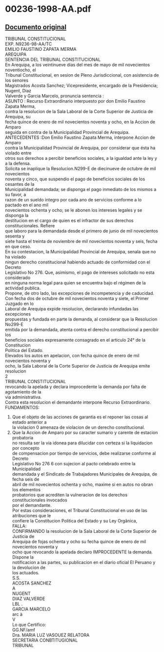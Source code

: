 
00236-1998-AA.pdf
=================
  
[Documento original](https://tc.gob.pe/jurisprudencia/1998/00236-1998-AA.pdf)  
---  
TRIBUNAL CONSTITUCIONAL  
EXP. N9236-98-AA/TC  
EMILIO FAUSTINO ZAPATA MERMA  
AREQUIPA  
SENTENCIA DEL TRIBUNAL CONSTITUCIONAL  
En Arequipa, a los veintinueve dias del mes de mayo de mil novecientos noventiocho, el  
Tribunal Constitucional, en sesion de Pleno Jurisdiccional, con asistencia de los senores  
Magistrados Acosta Sanchez; Vicepresidente, encargado de la Presidencia; Nugent, Diaz  
Valverde y Garcia Marcelo, pronuncia sentencia :  
ASUNTO : Recurso Extraordinario interpuesto por don Emilio Faustino Zapata Merma,  
contra la resolucion de la Sala Laboral de la Corte Superior de Justicia de Arequipa, su  
fecha quince de enero de mil novecientos noventa y ocho, en la Accion de Amparo  
seguida en contra de la Municipalidad Provincial de Arequipa.  
ANTECEDENTES :Don Emilio Faustino Zapata Merma, interpone Accion de Amparo  
contra la Municipalidad Provincial de Arequipa, por considerar que ésta ha violado entre  
otros sus derechos a percibir beneficios sociales, a la igualdad ante la ley y a la defensa.  
Solicita se inaplique la Resolucion.N299-E de diecinueve de octubre de mil novecientos  
noventa y cinco, que suspendio el pago de beneficios sociales de los cesantes de la  
Municipalidad demandada; se disponga el pago inmediato de los mismos a su favor, a  
razon de un sueldo integro por cada ano de servicios conforme a lo pactado en el ano mil  
novecientos ochenta y ocho; se le abonen los intereses legales y se disponga la  
destitucion en el cargo de quien es el infractor de sus derechos constitucionales. Refiere  
que laboro para la demandada desde el primero de junio de mil novecientos sesenta y  
siete hasta el treinta de noviembre de mil novecientos noventa y seis, fecha en que ceso.  
En su contestacion, la Municipalidad Provincial de Arequipa, senala que no ha violado  
ningun derecho constitucional habiendo actuado de conformidad con el Decreto  
Legislativo No 276. Que, asimismo, el pago de intereses solicitado no esta considerado  
en ninguna norma legal para quien se encuentra bajo el régimen de la actividad publica.  
Propone, de otro lado, las excepciones de incompetencia y de caducidad.  
Con fecha dos de octubre de mil novecientos noventa y siete, el Primer Juzgado en lo  
Laboral de Arequipa expide resolucion, declarando infundadas las excepciones  
propuestas y fundada en parte la demanda, al considerar que la Resolucion No299-E  
emitida por la demandada, atenta contra el derecho constitucional a percibir los  
beneficios sociales expresamente consagrado en el articulo 24° de la Constitucion  
Politica del Estado.  
Elevados los autos en apelacion, con fecha quince de enero de mil novecientos noventa y  
ocho, la Sala Laboral de la Corte Superior de Justicia de Arequipa emite resolucion  
2  
TRIBUNAL CONSTITUCIONAL  
revocando la apelada y declara improcedente la demanda por falta de agotamiento de la  
via administrativa.  
Contra esta resolucion el demandante interpone Recurso Extraordinario.  
FUNDAMENTOS:  
1. Que el objeto de las acciones de garantia es el reponer las cosas al estado anterior a  
la violacion 0 amenaza de violacion de un derecho constitucional.  
2. Que la Accion de Amparo por su caracter sumario y carente de estacion probatoria  
no resulta ser la via idonea para dilucidar con certeza si la liquidacion por concepto  
de compensacion por tiempo de servicios, debe realizarse conforme al Decreto  
Legislativo No 276 6 con sujecion al pacto celebrado entre la Municipalidad  
demandada y el Sindicato de Trabajadores Municipales de Arequipa, de fecha seis de  
abril de mil novecientos ochenta y ocho, maxime si en autos no obran los elementos  
probatorios que acrediten la vulneracion de los derechos constitucionales invocados  
por el demandante.  
Por estas consideraciones, el Tribunal Constitucional en uso de las atribuciones que le  
confiere la Constitucion Politica del Estado y su Ley Orgânica,  
FALLA:  
CONFIRMANDO la resolucion de la Sala Laboral de la Corte Superior de Justicia de  
Arequipa de fojas ochenta y ocho su fecha quince de enero de mil novecientos noventa y  
ocho que revocando la apelada declaro IMPROCEDENTE la demanda. Dispone la  
notificacion a las partes, su publicacion en el diario oficial El Peruano y la devolucion de  
los actuados.  
S.S.  
ACOSTA SANCHEZ  
A  
NUGENT  
DIAZ VALVERDE  
LBL  .  
GARCIA MARCELO  
arc à  
V  
Lo que Certifico:  
GG.NF/amf  
Dra. MARIA LUZ VASOUEZ RELATORA  
SECRETARIA CONBTITUGIONAL  
TRIBUNAL
